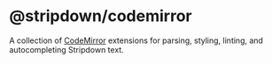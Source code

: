 # @stripdown/codemirror

A collection of [CodeMirror](https://codemirror.net/) extensions for parsing, styling, linting, and autocompleting Stripdown text.
